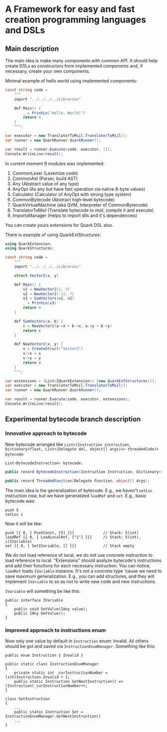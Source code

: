 # A Framework for easy and fast creation programming languages and DSLs

## Main description

The main idea is make many components with common API. It should help create DSLs as constructors from implemented
components and, if necessary, create your own components.

Minimal example of hello world using implemented components:

```C#
const string code =
    """
    import "../../../../Libraries"

    def Main() {
        _ = PrintLn("Hello, World!")
        return 0
    }
    """;

var executor = new TranslatorToMsil.TranslatorToMsil();
var runner = new QuarkRunner.QuarkRunner();

var result = runner.Execute(code, executor, []);
Console.WriteLine(result);
```

In current moment 9 modules was implemented:

1. CommonLexer (Lexemize code)
2. CommonAst (Parser, build AST)
3. Any (Abstract value of any type)
4. AnyOpt (As any but have fast operation via native 8-byte values)
5. Calculator (Calculator of AnyOpt with strong type system)
6. CommonBytecode (Abstract high-level bytecode)
7. QuarkVirtualMachine (aka QVM, Interpreter of CommonBytecode)
8. TranslatorToMsil (Translate bytecode to msil, compile it and execute)
9. ImportsManager (Helps to import dlls and it's dependencies)

You can create yours extensions for Quark DSL also.

There is example of using QuarkExtStructures:

```csharp
using QuarkExtension;
using QuarkStructures;

const string code =
    """
    import "../../../../Libraries"

    struct Vector2(x, y)

    def Main() {
        v1 = NewVector2(2, 3)
        v2 = NewVector2(-12, 7)
        v3 = SumVectors(v1, v2)
        _ = PrintLn(v3)
        return 0
    }

    def SumVectors(a, b) {
        c = NewVector2(a->x + b->x, a->y + b->y)
        return c
    }

    def NewVector2(x, y) {
        v = CreateStruct("Vector2")
        v->x = x
        v->y = y
        return v
    }
    """;

var extensions = (List<IQuarkExtension>) [new QuarkExtStructures()];
var executor = new TranslatorToMsil.TranslatorToMsil();
var runner = new QuarkRunner.QuarkRunner();

var result = runner.Execute(code, executor, extensions);
Console.WriteLine(result);
```

## Experimental bytecode branch description

### Innovative approach to bytecode

New bytecode arranged like
`List<(Instruction instruction, Dictionary<float, List<(Delegate del, object[] args)>> threadedCode)> bytecode`:

```C#
List<BytecodeInstruction> bytecode;

public record BytecodeInstruction(Instruction Instruction, Dictionary<float, ThreadedFunction> Functions);

public record ThreadedFunction(Delegate Function, object[] Args);
```

The main idea is the generalization of bytecode. E.g., we haven't `setLoc` instruction now, but we have generalized
`loadRef` and `set`. E.g., basic bytecode was:

```
push 5
setLoc i
```

Now it will be like:

```
push [{ 0, { PushConst, [5] }}]             // Stack: 5(int)
loadRef [{ 0, { LoadLocalRef, ["i"] }}]     // Stack: 5(int), i(IVariable)
set [{ 0, { SetIVariable, [] }}]            // Stack empty
```

We do not load reference of local, we do not use concrete instruction to load reference to local. "Extensions" should
analyze bytecode's instructions and add their functions for each necessary instruction. You can notice, `loadRef` loads
`IVariable` instance. It's not a concrete type 'cause we need to save maximum generalization. E.g., you can add
structures, and they will implement `IVariable` to so as not to write new code and new instructions.

`IVariable` will something be like this:

```
public interface IVariable
{
    public void SetValue(IAny value);
    public IAny GetValue();
}
```

### Improved approach to instructions enum

Now only one value by default in `Instruction` enum: Invalid. All others should be got and saved via
`InstructionEnumManager`. Something like this:

```
public enum Instruction { Invalid }

public static class InstructionEnumManager
{
    private static int _curInstructionNumber = (int)Instruction.Invalid + 1;
    public static Instruction GetNextInstruction() => (Instruction)_curInstructionNumber++;
}

class SetInstruction
{
    ...
    public static Instruction Set = InstructionEnumManager.GetNextInstruction()
    ...
}
```
